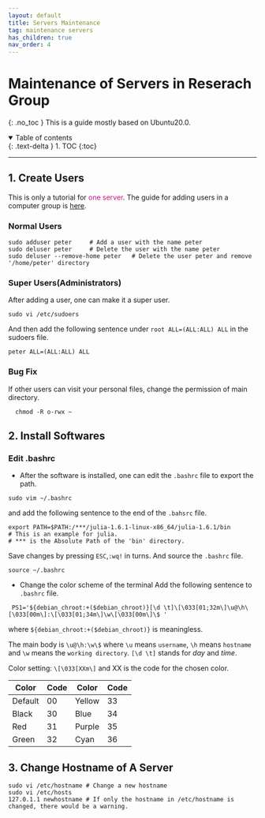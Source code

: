 ```yaml
---
layout: default
title: Servers Maintenance
tag: maintenance servers
has_children: true
nav_order: 4
---
```


# Maintenance of Servers in Reserach Group
{: .no_toc }
This is a guide mostly based on Ubuntu20.0.

<details open markdown="block">
  <summary>
    Table of contents
  </summary>
  {: .text-delta }
1. TOC
{:toc}
</details>

---

## 1. Create Users

This is only a tutorial for <font color=MediumVioletRed>one server</font>. 
The guide for adding users in a computer group is [here](ServerGroup.md).
 
### Normal Users

```shell
sudo adduser peter     # Add a user with the name peter
sudo deluser peter     # Delete the user with the name peter
sudo deluser --remove-home peter   # Delete the user peter and remove '/home/peter' directory
```

### Super Users(Administrators)

After adding a user, one can make it a super user. 

```shell
sudo vi /etc/sudoers
```
And then add the following sentence under `root ALL=(ALL:ALL) ALL` in the sudoers file.
```shell
peter ALL=(ALL:ALL) ALL
```
### Bug Fix

If other users can visit your personal files, change the permission of main directory.
```shell
  chmod -R o-rwx ~
```


## 2. Install Softwares

### Edit .bashrc

 - After the software is installed, one can edit the `.bashrc` file to export the path.
```shell
sudo vim ~/.bashrc
```
and add the following sentence to the end of the `.bahsrc` file.
```shell
export PATH=$PATH:/***/julia-1.6.1-linux-x86_64/julia-1.6.1/bin
# This is an example for julia.
# *** is the Absolute Path of the 'bin' directory.
```
Save changes by pressing `ESC`,`:wq!` in turns.
And source the `.bashrc` file.
```shell
source ~/.bashrc 
```
 - Change the color scheme of the terminal 
 Add the following sentence to `.bashrc` file.
 ```shell
  PS1='${debian_chroot:+($debian_chroot)}[\d \t]\[\033[01;32m\]\u@\h\[\033[00m\]:\[\033[01;34m\]\w\[\033[00m\]\$ '
 ```
 where `${debian_chroot:+($debian_chroot)}` is meaningless.

 The main body is `\u@\h:\w\$` where `\u` means `username`, `\h` means `hostname` and `\w` means the `working directory`.
 `[\d \t]` stands for *day* and *time*. 

 Color setting: `\[\033[XXm\]` and XX is the code for the chosen color.

 |  Color |  Code  |  Color | Code |
 | ---- | ---- | ---- | ---- |
 |  Default  |  00 |  Yellow    |  33  |
 |   Black   |  30 |   Blue    |   34 |
 |   Red   |  31  |   Purple   |  35  |
 |   Green   | 32 |   Cyan   |  36  |

## 3. Change Hostname of A Server

```shell
sudo vi /etc/hostname # Change a new hostname
sudo vi /etc/hosts
127.0.1.1 newhostname # If only the hostname in /etc/hostname is changed, there would be a warning.
```

